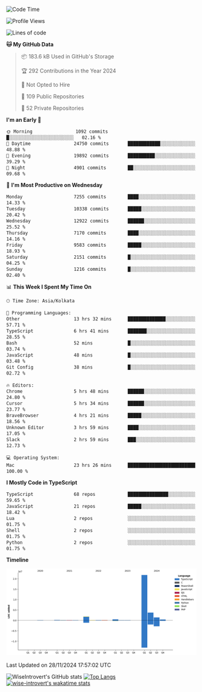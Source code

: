 <!--START_SECTION:waka-->
![Code Time](http://img.shields.io/badge/Code%20Time-1%2C900%20hrs%2031%20mins-blue)

![Profile Views](http://img.shields.io/badge/Profile%20Views-1-blue)

![Lines of code](https://img.shields.io/badge/From%20Hello%20World%20I%27ve%20Written-30.3%20million%20lines%20of%20code-blue)

**🐱 My GitHub Data** 

> 📦 183.6 kB Used in GitHub's Storage 
 > 
> 🏆 292 Contributions in the Year 2024
 > 
> 🚫 Not Opted to Hire
 > 
> 📜 109 Public Repositories 
 > 
> 🔑 52 Private Repositories 
 > 
**I'm an Early 🐤** 

```text
🌞 Morning                1092 commits        █░░░░░░░░░░░░░░░░░░░░░░░░   02.16 % 
🌆 Daytime                24750 commits       ████████████░░░░░░░░░░░░░   48.88 % 
🌃 Evening                19892 commits       ██████████░░░░░░░░░░░░░░░   39.29 % 
🌙 Night                  4901 commits        ██░░░░░░░░░░░░░░░░░░░░░░░   09.68 % 
```
📅 **I'm Most Productive on Wednesday** 

```text
Monday                   7255 commits        ████░░░░░░░░░░░░░░░░░░░░░   14.33 % 
Tuesday                  10338 commits       █████░░░░░░░░░░░░░░░░░░░░   20.42 % 
Wednesday                12922 commits       ██████░░░░░░░░░░░░░░░░░░░   25.52 % 
Thursday                 7170 commits        ████░░░░░░░░░░░░░░░░░░░░░   14.16 % 
Friday                   9583 commits        █████░░░░░░░░░░░░░░░░░░░░   18.93 % 
Saturday                 2151 commits        █░░░░░░░░░░░░░░░░░░░░░░░░   04.25 % 
Sunday                   1216 commits        █░░░░░░░░░░░░░░░░░░░░░░░░   02.40 % 
```


📊 **This Week I Spent My Time On** 

```text
🕑︎ Time Zone: Asia/Kolkata

💬 Programming Languages: 
Other                    13 hrs 32 mins      ██████████████░░░░░░░░░░░   57.71 % 
TypeScript               6 hrs 41 mins       ███████░░░░░░░░░░░░░░░░░░   28.55 % 
Bash                     52 mins             █░░░░░░░░░░░░░░░░░░░░░░░░   03.74 % 
JavaScript               48 mins             █░░░░░░░░░░░░░░░░░░░░░░░░   03.48 % 
Git Config               38 mins             █░░░░░░░░░░░░░░░░░░░░░░░░   02.72 % 

🔥 Editors: 
Chrome                   5 hrs 48 mins       ██████░░░░░░░░░░░░░░░░░░░   24.80 % 
Cursor                   5 hrs 34 mins       ██████░░░░░░░░░░░░░░░░░░░   23.77 % 
BraveBrowser             4 hrs 21 mins       █████░░░░░░░░░░░░░░░░░░░░   18.56 % 
Unknown Editor           3 hrs 59 mins       ████░░░░░░░░░░░░░░░░░░░░░   17.05 % 
Slack                    2 hrs 59 mins       ███░░░░░░░░░░░░░░░░░░░░░░   12.73 % 

💻 Operating System: 
Mac                      23 hrs 26 mins      █████████████████████████   100.00 % 
```

**I Mostly Code in TypeScript** 

```text
TypeScript               68 repos            ███████████████░░░░░░░░░░   59.65 % 
JavaScript               21 repos            █████░░░░░░░░░░░░░░░░░░░░   18.42 % 
Lua                      2 repos             ░░░░░░░░░░░░░░░░░░░░░░░░░   01.75 % 
Shell                    2 repos             ░░░░░░░░░░░░░░░░░░░░░░░░░   01.75 % 
Python                   2 repos             ░░░░░░░░░░░░░░░░░░░░░░░░░   01.75 % 
```



**Timeline**

![Lines of Code chart](https://raw.githubusercontent.com/wise-introvert/wise-introvert/master/assets/bar_graph.png)


 Last Updated on 28/11/2024 17:57:02 UTC
<!--END_SECTION:waka-->

![WiseIntrovert's GitHub stats](https://github-readme-stats.vercel.app/api?username=wise-introvert&count_private=true&show_icons=true)
[![Top Langs](https://github-readme-stats.vercel.app/api/top-langs/?username=wise-introvert&langs_count=10)](https://github.com/anuraghazra/github-readme-stats)
[![wise-introvert's wakatime stats](https://github-readme-stats.vercel.app/api/wakatime?username=wiseintrovert)](https://github.com/anuraghazra/github-readme-stats)
